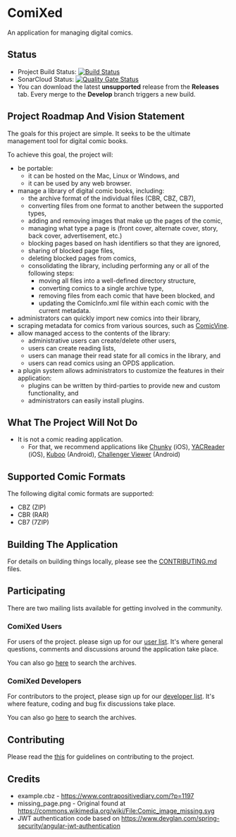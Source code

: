 # ComiXed
An application for managing digital comics.

## Status
* Project Build Status: [![Build Status](https://img.shields.io/endpoint.svg?url=https%3A%2F%2Factions-badge.atrox.dev%2Fcomixed%2Fcomixed%2Fbadge%3Fref%3Ddevelop&style=flat-square)](https://actions-badge.atrox.dev/comixed/comixed/goto?ref=develop)
* SonarCloud Status: [![Quality Gate Status](https://sonarcloud.io/api/project_badges/measure?project=comixed_comixed&metric=alert_status)](https://sonarcloud.io/dashboard?id=comixed_comixed)
* You can download the latest **unsupported** release from the **Releases** tab. Every merge to the **Develop** branch triggers a new build.

## Project Roadmap And Vision Statement
The goals for this project are simple. It seeks to be the ultimate management tool for digital comic books.

To achieve this goal, the project will:
 * be portable:
    * it can be hosted on the Mac, Linux or Windows, and
    * it can be used by any web browser.
 * manage a library of digital comic books, including:
   * the archive format of the individual files (CBR, CBZ, CB7),
   * converting files from one format to another between the supported types,
   * adding and removing images that make up the pages of the comic,
   * managing what type a page is (front cover, alternate cover, story, back cover, advertisement, etc.)
   * blocking pages based on hash identifiers so that they are ignored,
   * sharing of blocked page files,
   * deleting blocked pages from comics,
   * consolidating the library, including performing any or all of the following steps:
      * moving all files into a well-defined directory structure,
      * converting comics to a single archive type,
      * removing files from each comic that have been blocked, and
      * updating the ComicInfo.xml file within each comic with the current metadata.
* administrators can quickly import new comics into their library,
* scraping metadata for comics from various sources, such as [ComicVine](https://comicvine.gamespot.com/).
* allow managed access to the contents of the library:
   * administrative users can create/delete other users,
   * users can create reading lists,
   * users can manage their read state for all comics in the library, and
   * users can read comics using an OPDS application.
* a plugin system allows administrators to customize the features in their application:
   * plugins can be written by third-parties to provide new and custom functionality, and
   * administrators can easily install plugins.

## What The Project Will Not Do
 * It is not a comic reading application.
    * For that, we recommend applications like [Chunky](http://chunkyreader.com/) (iOS), [YACReader](https://www.yacreader.com/) (iOS), [Kuboo](https://play.google.com/store/apps/details?id=com.sethchhim.kuboo) (Android), [Challenger Viewer](https://play.google.com/store/apps/details?id=org.kill.geek.bdviewer) (Android)

## Supported Comic Formats

The following digital comic formats are supported:

 * CBZ (ZIP)
 * CBR (RAR)
 * CB7 (7ZIP)

## Building The Application

For details on building things locally, please see the [CONTRIBUTING.md](CONTRIBUTING.md) files.

## Participating

There are two mailing lists available for getting involved in the community.

### ComiXed Users

For users of the project. please sign up for our [user list](https://www.freelists.org/list/comixed). It's where
general questions, comments and discussions around the application take place.

You can also go [here](https://www.freelists.org/archive/comixed) to search the archives.

### ComiXed Developers

For contributors to the project, please sign up for our [developer list](https://www.freelists.org/list/comixed-dev).
It's where feature, coding and bug fix discussions take place.

You can also go [here](https://www.freelists.org/archive/comixed-dev) to search the archives.

## Contributing

Please read the [this](./CONTRIBUTING.md) for guidelines on contributing to the project.

## Credits

* example.cbz - https://www.contrapositivediary.com/?p=1197
* missing_page.png - Original found at https://commons.wikimedia.org/wiki/File:Comic_image_missing.svg
* JWT authentication code based on https://www.devglan.com/spring-security/angular-jwt-authentication
